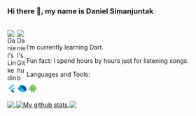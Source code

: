 ### Hi there 👋, my name is Daniel Simanjuntak

<br/>
<a href="https://linkedin.com/in/daniel-smnjuntak/">
  <img align="left" alt="Daniel's Linkedin" width="22px" src="https://cdn.jsdelivr.net/npm/simple-icons@v3/icons/linkedin.svg" />
</a>
<a href="https://github.com/DSmnjuntak">
  <img align="left" alt="Daniel's Github" width="22px" src="https://cdn.jsdelivr.net/npm/simple-icons@v3/icons/github.svg" />
</a>
<br/>

I’m currently learning Dart.

Fun fact: I spend hours by hours just for listening songs.


Languages and Tools:

<code><img height="20" src="https://raw.githubusercontent.com/github/explore/80688e429a7d4ef2fca1e82350fe8e3517d3494d/topics/flutter/flutter.png"></code>
<code><img height="20" src="https://raw.githubusercontent.com/github/explore/80688e429a7d4ef2fca1e82350fe8e3517d3494d/topics/dart/dart.png"></code>
<code><img height="20" src="https://raw.githubusercontent.com/github/explore/80688e429a7d4ef2fca1e82350fe8e3517d3494d/topics/android/android.png"></code>

     
<a href="https://github.com/DSmnjuntak">
  <img align="center" src="https://github-readme-stats.vercel.app/api/top-langs/?username=DSmnjuntak&theme=dark&hide_langs_below=1" />
</a>
<a href="https://github.com/DSmnjuntak">
 <img align="center" src="https://github-readme-stats.vercel.app/api?username=DSmnjuntak&show_icons=true&theme=dark&line_height=27" alt="My github stats"/>
</a>
<a href="https://github.com/DSmnjuntak/audioPlayer">
  <img align="center" src="https://github-readme-stats.vercel.app/api/pin/?username=DSmnjuntak&repo=audioPlayer&theme=dark" />

